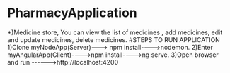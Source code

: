 # PharmacyApplication
*)Medicine store, You can view the list of medicines , add medicines, edit and update medicines, delete medicines.
#STEPS TO RUN APPLICATION
  1)Clone  myNodeApp(Server)---> npm install---->nodemon.
  2)Enter myAngularApp(Client)---->npm install---->ng serve.
  3)Open browser and run ------>http://localhost:4200
